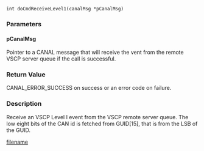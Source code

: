 

```clike
int doCmdReceiveLevel1(canalMsg *pCanalMsg)
```

### Parameters

#### pCanalMsg
Pointer to a CANAL message that will receive the vent from the remote VSCP server queue if the call is successful.


### Return Value
CANAL_ERROR_SUCCESS on success or an error code on failure. 

### Description
Receive an VSCP Level I event from the VSCP remote server queue. The low eight bits of the CAN id is fetched from GUID[15], that is from the LSB of the GUID. 



[filename](./bottom_copyright.md ':include')